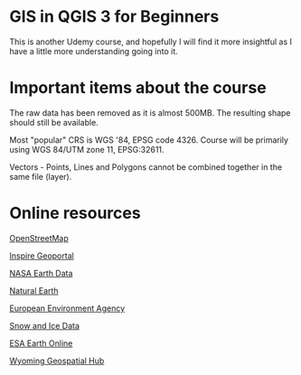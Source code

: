 # GIS in QGIS 3 for Beginners

This is another Udemy course, and hopefully I will find it more insightful as I have a little more understanding going into it. 




# Important items about the course

The raw data has been removed as it is almost 500MB. The resulting shape should still be available.

Most "popular" CRS is WGS '84, EPSG code 4326. Course will be primarily using WGS 84/UTM zone 11, EPSG:32611.

Vectors - Points, Lines and Polygons cannot be combined together in the same file (layer). 









# Online resources

[OpenStreetMap](https://www.openstreetmap.org)

[Inspire Geoportal](https://inspire-geoportal.ec.europa.eu)

[NASA Earth Data](https://search.earthdata.nasa.gov/search)

[Natural Earth](https://www.naturalearthdata.com/downloads/)

[European Environment Agency](https://www.eea.europa.eu/data-and-maps)

[Snow and Ice Data](https://nsidc.org/data/search/#keywords=snow/sortKeys=score,,desc/facetFilters=%257B%257D/pageNumber=1/itemsPerPage=25)

[ESA Earth Online](https://earth.esa.int/eogateway)

[Wyoming Geospatial Hub](https://data.geospatialhub.org)


